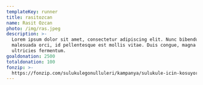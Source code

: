 ```yaml
---
templateKey: runner
title: rasitozcan
name: Rasit Ozcan
photo: /img/ras.jpeg
description: >-
  Lorem ipsum dolor sit amet, consectetur adipiscing elit. Nunc bibendum
  malesuada orci, id pellentesque est mollis vitae. Duis congue, magna malesuada
  ultricies fermentum.
goaldonation: 2500
totaldonation: 100
fonzip: >-
  https://fonzip.com/sulukulegonulluleri/kampanya/sulukule-icin-kosuyorum--okulu-terki-onluyorum--6
---
```

